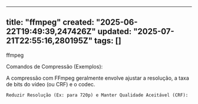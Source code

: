 
--- 
title: "ffmpeg"
created: "2025-06-22T19:49:39,247426Z"
updated: "2025-07-21T22:55:16,280195Z"
tags: []
--- 

ffmpeg

Comandos de Compressão (Exemplos):

A compressão com FFmpeg geralmente envolve ajustar a resolução, a taxa de bits do vídeo (ou CRF) e o codec.

    Reduzir Resolução (Ex: para 720p) e Manter Qualidade Aceitável (CRF):
    